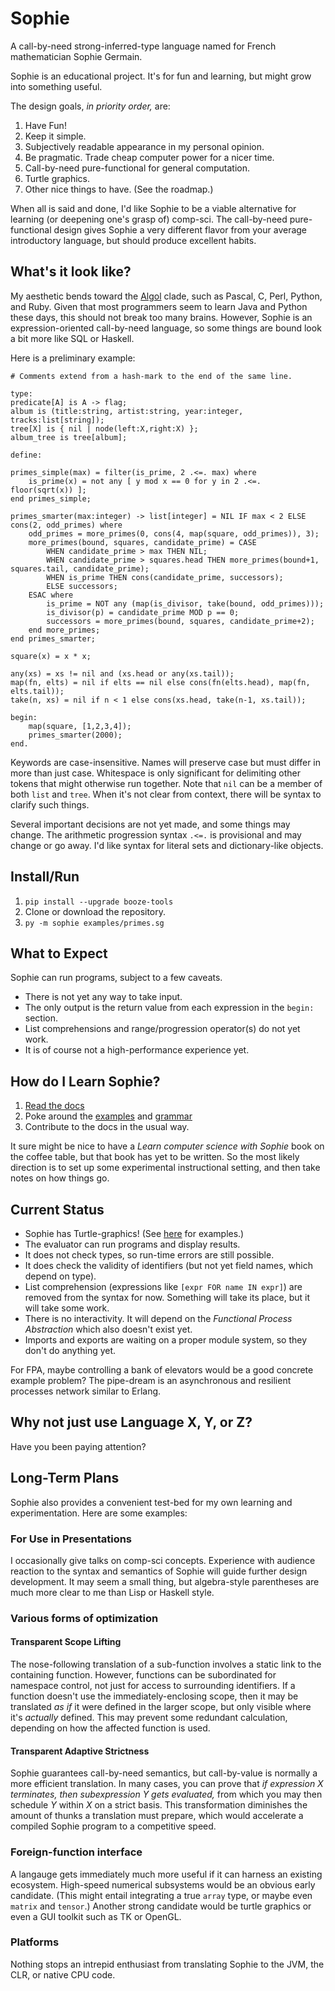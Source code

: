 # Sophie

A call-by-need strong-inferred-type language named for French mathematician Sophie Germain.

Sophie is an educational project. It's for fun and learning, but might grow into something useful.

The design goals, _in priority order,_ are:

1. Have Fun!
2. Keep it simple.
3. Subjectively readable appearance in my personal opinion.
4. Be pragmatic. Trade cheap computer power for a nicer time.
5. Call-by-need pure-functional for general computation.
6. Turtle graphics.
7. Other nice things to have. (See the roadmap.)

When all is said and done, I'd like Sophie to be a viable alternative for learning (or deepening one's grasp of) comp-sci.
The call-by-need pure-functional design gives Sophie a very different flavor from your average introductory language,
but should produce excellent habits.

## What's it look like?

My aesthetic bends toward the [Algol](https://www.theregister.com/2020/05/15/algol_60_at_60/) clade,
such as Pascal, C, Perl, Python, and Ruby. Given that most programmers seem to learn Java and Python these days,
this should not break too many brains. However, Sophie is an expression-oriented call-by-need language,
so some things are bound look a bit more like SQL or Haskell.

Here is a preliminary example:
```
# Comments extend from a hash-mark to the end of the same line.

type:
predicate[A] is A -> flag;
album is (title:string, artist:string, year:integer, tracks:list[string]);
tree[X] is { nil | node(left:X,right:X) };
album_tree is tree[album];

define:

primes_simple(max) = filter(is_prime, 2 .<=. max) where
    is_prime(x) = not any [ y mod x == 0 for y in 2 .<=. floor(sqrt(x)) ];
end primes_simple;

primes_smarter(max:integer) -> list[integer] = NIL IF max < 2 ELSE cons(2, odd_primes) where
    odd_primes = more_primes(0, cons(4, map(square, odd_primes)), 3);
    more_primes(bound, squares, candidate_prime) = CASE
        WHEN candidate_prime > max THEN NIL;
		WHEN candidate_prime > squares.head THEN more_primes(bound+1, squares.tail, candidate_prime);
        WHEN is_prime THEN cons(candidate_prime, successors);
        ELSE successors;
    ESAC where
		is_prime = NOT any (map(is_divisor, take(bound, odd_primes)));
		is_divisor(p) = candidate_prime MOD p == 0;
        successors = more_primes(bound, squares, candidate_prime+2);
    end more_primes;
end primes_smarter;

square(x) = x * x;

any(xs) = xs != nil and (xs.head or any(xs.tail));
map(fn, elts) = nil if elts == nil else cons(fn(elts.head), map(fn, elts.tail));
take(n, xs) = nil if n < 1 else cons(xs.head, take(n-1, xs.tail));

begin:
    map(square, [1,2,3,4]);
    primes_smarter(2000);
end.
```

Keywords are case-insensitive. Names will preserve case but must differ in more than just case.
Whitespace is only significant for delimiting other tokens that might otherwise run together.
Note that `nil` can be a member of both `list` and `tree`. When it's not clear from context,
there will be syntax to clarify such things.

Several important decisions are not yet made, and some things may change.
The arithmetic progression syntax `.<=.` is provisional and may change or go away.
I'd like syntax for literal sets and dictionary-like objects.

## Install/Run

1. `pip install --upgrade booze-tools`
2. Clone or download the repository.
3. `py -m sophie examples/primes.sg`

## What to Expect

Sophie can run programs, subject to a few caveats.

* There is not yet any way to take input.
* The only output is the return value from each expression in the `begin:` section.
* List comprehensions and range/progression operator(s) do not yet work.
* It is of course not a high-performance experience yet.

## How do I Learn Sophie?

1. [Read the docs](https://sophie.readthedocs.io)
2. Poke around the [examples](https://github.com/kjosib/sophie/tree/main/examples) and [grammar](https://github.com/kjosib/sophie/blob/main/sophie/Sophie.md)
3. Contribute to the docs in the usual way.

It sure might be nice to have a *Learn computer science with Sophie*
book on the coffee table, but that book has yet to be written.
So the most likely direction is to set up some experimental instructional setting,
and then take notes on how things go.

## Current Status

* Sophie has Turtle-graphics! (See [here](https://github.com/kjosib/sophie/blob/main/examples/turtle.sg) for examples.)
* The evaluator can run programs and display results.
* It does not check types, so run-time errors are still possible.
* It does check the validity of identifiers (but not yet field names, which depend on type).
* List comprehension (expressions like `[expr FOR name IN expr]`) are removed from the syntax for now.
  Something will take its place, but it will take some work.
* There is no interactivity. It will depend on the _Functional Process Abstraction_ which also doesn't exist yet.
* Imports and exports are waiting on a proper module system, so they don't do anything yet.

For FPA, maybe controlling a bank of elevators would be a good concrete example problem?
The pipe-dream is an asynchronous and resilient processes network similar to Erlang.


## Why not just use Language X, Y, or Z?

Have you been paying attention?

## Long-Term Plans

Sophie also provides a convenient test-bed for my own learning and experimentation.
Here are some examples:

### For Use in Presentations

I occasionally give talks on comp-sci concepts.
Experience with audience reaction to the syntax and semantics of Sophie will guide further design development.
It may seem a small thing, but algebra-style parentheses are much more clear to me than Lisp or Haskell style. 

### Various forms of optimization

#### Transparent Scope Lifting

The nose-following translation of a sub-function involves a static link to the containing function.
However, functions can be subordinated for namespace control, not just for access to surrounding identifiers.
If a function doesn't use the immediately-enclosing scope, then it may be translated *as if* it were defined
in the larger scope, but only visible where it's *actually* defined.
This may prevent some redundant calculation, depending on how the affected function is used.

#### Transparent Adaptive Strictness

Sophie guarantees call-by-need semantics, but call-by-value is normally a more efficient translation.
In many cases, you can prove that *if expression X terminates, then subexpression Y gets evaluated,*
from which you may then schedule *Y* within *X* on a strict basis.
This transformation diminishes the amount of thunks a translation must prepare,
which would accelerate a compiled Sophie program to a competitive speed.

### Foreign-function interface

A langauge gets immediately much more useful if it can harness an existing ecosystem.
High-speed numerical subsystems would be an obvious early candidate.
(This might entail integrating a true `array` type, or maybe even `matrix` and `tensor`.)
Another strong candidate would be turtle graphics or even a GUI toolkit such as TK or OpenGL.

### Platforms

Nothing stops an intrepid enthusiast from translating Sophie to the JVM, the CLR, or native CPU code.
